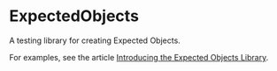 # ExpectedObjects

A testing library for creating Expected Objects.

For examples, see the article [Introducing the Expected Objects Library](http://lostechies.com/derekgreer/2011/06/28/introducing-the-expected-objects-library/).
